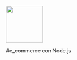  <img src="https://www.logolynx.com/images/logolynx/56/56afea50b83164e3e272d4ebeccd94fb.png" width="100px">

 #e_commerce con Node.js